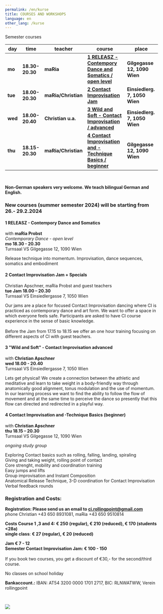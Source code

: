 ```yaml
---
permalink: /en/kurse
title: COURSES AND WORKSHOPS
language: en
other_lang: /kurse
---
```

Semester courses 

| day     | time            | teacher             | course                                                               | place                         |
| ------- | --------------- | ------------------- | -------------------------------------------------------------------- | ----------------------------- |
| **mo**  | **18.30-20.30** | **maRia**           | **[1 RELEASZ - Contempory Dance and Somatics / open level](#mo)**    | **Gilgegasse 12, 1090 Wien**  |
| **tue** | **18.00-20.30** | **maRia/Christian** | [](#mie)**[2 Contact Improvisation Jam](#di)**                       | **Einsiedlerg. 7, 1050 Wien** |
| **wed** | **18.00-20.40** | **Christian u.a.**  | **[3 Wild and Soft - Contact Improvisation / advanced](#mi)**        | **Einsiedlerg. 7, 1050 Wien** |
| **thu** | **18.15-20.30** | **maRia/Christian** | **[4 Contact Improvisation and -Technique Basics  / beginner](#do)** | **Gilgegasse 12, 1090 Wien**  |

&nbsp;

**Non-German speakers very welcome. We teach bilingual German and English.**

### New courses (summer semester 2024) will be starting from 26.- 29.2.2024

<div class="named-anchor" id="mo"></div>

#### 1 RELEASZ - Contempory Dance and Somatics

with **maRia Probst**\
*Contemporary Dance* - *open level*\
**mo 18.30 - 20.30**\
Turnsaal VS Gilgegasse 12, 1090 Wien

Release technique into momentum. Improvisation, dance sequences, somatics and embodiment

<div class="named-anchor" id="di"></div>

#### 2 Contact Improvisation Jam + Specials

Christian Apschner, maRia Probst and guest teachers\
**tue Jam 18.00 – 20.30**\
Turnsaal VS Einsiedlergasse 7, 1050 Wien

Our jams are a place for focused Contact Improvisation dancing where CI is practiced as contemporary dance and art form. We want to offer a space in which everyone feels safe. Participants are asked to have CI course experience in the sense of basic knowledge.\
\
Before the Jam from 17.15 to 18.15 we offer an one hour training focusing on different aspects of CI with guest teachers.

<div class="named-anchor" id="mi"></div>

#### 3 "Wild and Soft" - **Contact Improvisation  advanced**

with **Christian Apschner**\
**wed 18.00 - 20.40**\
Turnsaal VS Einsiedlergasse 7, 1050 Wien

Lets get physical! We create a connection between the athletic and meditative and learn to take weight in a body-friendly way through anatomically good alignment, tonus modulation and the use of momentum. In our learning process we want to find the ability to follow the flow of movement and at the same time to perceive the dance so presently that this flow can directed and redirected in a playful way.

<div class="named-anchor" id="do"></div>

#### 4 Contact Improvisation and -Technique Basics (beginner)

with **Christian Apschner**\
**thu 18.15 – 20.30**\
Turnsaal VS Gilgegasse 12, 1090 Wien

*ongoing study group*

Exploring Contact basics such as rolling, falling, landing, spiraling\
Giving and taking weight, rolling point of contact\
Core strenght, mobility and coordination training\
Easy jumps and lifts\
Group improvisation and Instant Composition\
Anatomical Release Technique, 3-D coordination for Contact Improvisation\
Verbal feedback rounds

### **Registration and Costs:**

**Registration: Please send us an email to ci.rollingpoint@gmail.com**\
phone Christian +43 650 8931081, maRia +43 650 9510814

**Costs Course 1 ,3 and 4: € 250 (regular), € 210 (reduced), € 170 (students <28a)**\
**single class**: **€ 27 (regular), € 20 (reduced)**

**Jam € 7 - 12**\
**Semester Contact Improvisation Jam: € 100 - 150**\
\
If you book two courses, you get a discount of €30,- for the second/third course.

No classes on school holiday

**Bankaccount.:** IBAN: AT54 3200 0000 1701 2717, BIC: RLNWATWW, Verein rollingpoint

&nbsp;

![](/assets/uploads/img_0197.jpg)